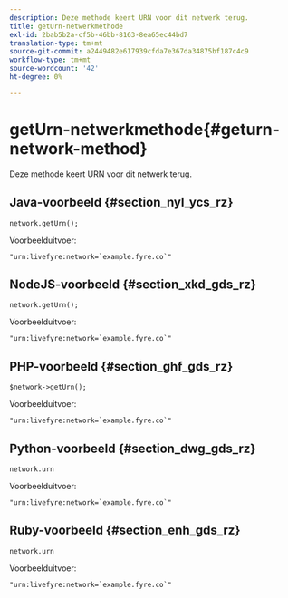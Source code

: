 ```yaml
---
description: Deze methode keert URN voor dit netwerk terug.
title: getUrn-netwerkmethode
exl-id: 2bab5b2a-cf5b-46bb-8163-8ea65ec44bd7
translation-type: tm+mt
source-git-commit: a2449482e617939cfda7e367da34875bf187c4c9
workflow-type: tm+mt
source-wordcount: '42'
ht-degree: 0%

---
```


# getUrn-netwerkmethode{#geturn-network-method}

Deze methode keert URN voor dit netwerk terug.

## Java-voorbeeld {#section_nyl_ycs_rz}

```
network.getUrn(); 
```

Voorbeelduitvoer:

```
"urn:livefyre:network=`example.fyre.co`" 
```

## NodeJS-voorbeeld {#section_xkd_gds_rz}

```
network.getUrn(); 
```

Voorbeelduitvoer:

```
"urn:livefyre:network=`example.fyre.co`" 
```

## PHP-voorbeeld {#section_ghf_gds_rz}

```
$network->getUrn(); 
```

Voorbeelduitvoer:

```
"urn:livefyre:network=`example.fyre.co`" 
```

## Python-voorbeeld {#section_dwg_gds_rz}

```
network.urn 
```

Voorbeelduitvoer:

```
"urn:livefyre:network=`example.fyre.co`" 
```

## Ruby-voorbeeld {#section_enh_gds_rz}

```
network.urn 
```

Voorbeelduitvoer:

```
"urn:livefyre:network=`example.fyre.co`" 
```
